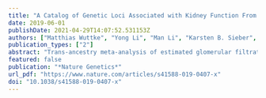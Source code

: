 ```yaml
---
title: "A Catalog of Genetic Loci Associated with Kidney Function From Analyses of a Million Individuals"
date: 2019-06-01
publishDate: 2021-04-29T14:07:52.531153Z
authors: ["Matthias Wuttke", "Yong Li", "Man Li", "Karsten B. Sieber", "Mary F. Feitosa", "Mathias Gorski", "Adrienne Tin", "Lihua Wang", "Audrey Y. Chu", "Anselm Hoppmann", "Holger Kirsten", "Ayush Giri", "Jin-Fang Chai", "Gardar Sveinbjornsson", "Bamidele O. Tayo", "Teresa Nutile", "Christian Fuchsberger", "Jonathan Marten", "Massimiliano Cocca", "Sahar Ghasemi", "Yizhe Xu", "Katrin Horn", "Damia Noce", "Peter J. van der Most", "Sanaz Sedaghat", "Zhi Yu", "Masato Akiyama", "Saima Afaq", "Tarunveer S. Ahluwalia", "Peter Almgren", "Najaf Amin", "Johan Ärnlöv", "Stephan J. L. Bakker", "Nisha Bansal", "Daniela Baptista", "Sven Bergmann", "Mary L. Biggs", "Ginevra Biino", "Michael Boehnke", "Eric Boerwinkle", "Mathilde Boissel", "Erwin P. Bottinger", "Thibaud S. Boutin", "Hermann Brenner", "Marco Brumat", "Ralph Burkhardt", "Adam S. Butterworth", "Eric Campana", "Archie Campbell", "Harry Campbell", "Mickaël Canouil", "Robert J. Carroll", "Eulalia Catamo", "John C. Chambers", "Miao-Ling Chee", "Miao-Li Chee", "Xu Chen", "Ching-Yu Cheng", "Yurong Cheng", "Kaare Christensen", "Renata Cifkova", "Marina Ciullo", "Maria Pina Concas", "James P. Cook", "Josef Coresh", "Tanguy Corre", "Cinzia Felicita Sala", "Daniele Cusi", "John Danesh", "E. Warwick Daw", "Martin H. de Borst", "Alessandro De Grandi", "Renée de Mutsert", "Aiko P. J. de Vries", "Frauke Degenhardt", "Graciela Delgado", "Ayse Demirkan", "Emanuele Di Angelantonio", "Katalin Dittrich", "Jasmin Divers", "Rajkumar Dorajoo", "Kai-Uwe Eckardt", "Georg Ehret", "Paul Elliott", "Karlhans Endlich", "Michele K. Evans", "Janine F. Felix", "Valencia Hui Xian Foo", "Oscar H. Franco", "Andre Franke", "Barry I. Freedman", "Sandra Freitag-Wolf", "Yechiel Friedlander", "Philippe Froguel", "Ron T. Gansevoort", "He Gao", "Paolo Gasparini", "J. Michael Gaziano", "Vilmantas Giedraitis", "Christian Gieger", "Giorgia Girotto", "Franco Giulianini", "Martin Gögele", "Scott D. Gordon", "Daniel F. Gudbjartsson", "Vilmundur Gudnason", "Toomas Haller", "Pavel Hamet", "Tamara B. Harris", "Catharina A. Hartman", "Caroline Hayward", "Jacklyn N. Hellwege", "Chew-Kiat Heng", "Andrew A. Hicks", "Edith Hofer", "Wei Huang", "Nina Hutri-Kähönen", "Shih-Jen Hwang", "M. Arfan Ikram", "Olafur S. Indridason", "Erik Ingelsson", "Marcus Ising", "Vincent W. V. Jaddoe", "Johanna Jakobsdottir", "Jost B. Jonas", "Peter K. Joshi", "Navya Shilpa Josyula", "Bettina Jung", "Mika Kähönen", "Yoichiro Kamatani", "Candace M. Kammerer", "Masahiro Kanai", "Mika Kastarinen", "Shona M. Kerr", "Chiea-Chuen Khor", "Wieland Kiess", "Marcus E. Kleber", "Wolfgang Koenig", "Jaspal S. Kooner", "Antje Körner", "Peter Kovacs", "Aldi T. Kraja", "Alena Krajcoviechova", "Holly Kramer", "Bernhard K. Krämer", "Florian Kronenberg", "Michiaki Kubo", "Brigitte Kühnel", "Mikko Kuokkanen", "Johanna Kuusisto", "Martina La Bianca", "Markku Laakso", "Leslie A. Lange", "Carl D. Langefeld", "Jeannette Jen-Mai Lee", "Benjamin Lehne", "Terho Lehtimäki", "Wolfgang Lieb", "Su-Chi Lim", "Lars Lind", "Cecilia M. Lindgren", "Jun Liu", "Jianjun Liu", "Markus Loeffler", "Ruth J. F. Loos", "Susanne Lucae", "Mary Ann Lukas", "Leo-Pekka Lyytikäinen", "Reedik Mägi", "Patrik K. E. Magnusson", "Anubha Mahajan", "Nicholas G. Martin", "Jade Martins", "Winfried März", "Deborah Mascalzoni", "Koichi Matsuda", "Christa Meisinger", "Thomas Meitinger", "Olle Melander", "Andres Metspalu", "Evgenia K. Mikaelsdottir", "Yuri Milaneschi", "Kozeta Miliku", "Pashupati P. Mishra", "Karen L. Mohlke", "Nina Mononen", "Grant W. Montgomery", "Dennis O. Mook-Kanamori", "Josyf C. Mychaleckyj", "Girish N. Nadkarni", "Mike A. Nalls", "Matthias Nauck", "Kjell Nikus", "Boting Ning", "Ilja M. Nolte", "Raymond Noordam", "Jeffrey O’Connell", "Michelle L. O’Donoghue", "Isleifur Olafsson", "Albertine J. Oldehinkel", "Marju Orho-Melander", "Willem H. Ouwehand", "Sandosh Padmanabhan", "Nicholette D. Palmer", "Runolfur Palsson", "Brenda W. J. H. Penninx", "Thomas Perls", "Markus Perola", "Mario Pirastu", "Nicola Pirastu", "Giorgio Pistis", "Anna I. Podgornaia", "Ozren Polasek", "Belen Ponte", "David J. Porteous", "Tanja Poulain", "Peter P. Pramstaller", "Michael H. Preuss", "Bram P. Prins", "Michael A. Province", "Ton J. Rabelink", "Laura M. Raffield", "Olli T. Raitakari", "Dermot F. Reilly", "Rainer Rettig", "Myriam Rheinberger", "Kenneth M. Rice", "Paul M. Ridker", "Fernando Rivadeneira", "Federica Rizzi", "David J. Roberts", "Antonietta Robino", "Peter Rossing", "Igor Rudan", "Rico Rueedi", "Daniela Ruggiero", "Kathleen A. Ryan", "Yasaman Saba", "Charumathi Sabanayagam", "Veikko Salomaa", "Erika Salvi", "Kai-Uwe Saum", "Helena Schmidt", "Reinhold Schmidt", "Ben Schöttker", "Christina-Alexandra Schulz", "Nicole Schupf", "Christian M. Shaffer", "Yuan Shi", "Albert V. Smith", "Blair H. Smith", "Nicole Soranzo", "Cassandra N. Spracklen", "Konstantin Strauch", "Heather M. Stringham", "Michael Stumvoll", "Per O. Svensson", "Silke Szymczak", "E.-Shyong Tai", "Salman M. Tajuddin", "Nicholas Y. Q. Tan", "Kent D. Taylor", "Andrej Teren", "Yih-Chung Tham", "Joachim Thiery", "Chris H. L. Thio", "Hauke Thomsen", "Gudmar Thorleifsson", "Daniela Toniolo", "Anke Tönjes", "Johanne Tremblay", "Ioanna Tzoulaki", "André G. Uitterlinden", "Simona Vaccargiu", "Rob M. van Dam", "Pim van der Harst", "Cornelia M. van Duijn", "Digna R. Velez Edward", "Niek Verweij", "Suzanne Vogelezang", "Uwe Völker", "Peter Vollenweider", "Gerard Waeber", "Melanie Waldenberger", "Lars Wallentin", "Ya Xing Wang", "Chaolong Wang", "Dawn M. Waterworth", "Wen Bin Wei", "Harvey White", "John B. Whitfield", "Sarah H. Wild", "James F. Wilson", "Mary K. Wojczynski", "Charlene Wong", "Tien-Yin Wong", "Liang Xu", "Qiong Yang", "Masayuki Yasuda", "Laura M. Yerges-Armstrong", "Weihua Zhang", "Alan B. Zonderman", "Jerome I. Rotter", "Murielle Bochud", "Bruce M. Psaty", "Veronique Vitart", "James G. Wilson", "Abbas Dehghan", "Afshin Parsa", "Daniel I. Chasman", "Kevin Ho", "Andrew P. Morris", "Olivier Devuyst", "Shreeram Akilesh", "Sarah A. Pendergrass", "Xueling Sim", "Carsten A. Böger", "Yukinori Okada", "Todd L. Edwards", "Harold Snieder", "Kari Stefansson", "Adriana M. Hung", "Iris M. Heid", "Markus Scholz", "Alexander Teumer", "Anna Köttgen", "Cristian Pattaro"]
publication_types: ["2"]
abstract: "Trans-ancestry meta-analysis of estimated glomerular filtration rate (eGFR) from 1,046,070 individuals identifies 264 associated loci, providing a resource of molecular targets for translational research of chronic kidney disease."
featured: false
publication: "*Nature Genetics*"
url_pdf: "https://www.nature.com/articles/s41588-019-0407-x"
doi: "10.1038/s41588-019-0407-x"
---
```


